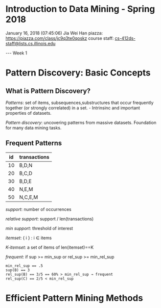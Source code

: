 # Introduction to Data Mining - Spring 2018
January 16, 2018 (07:45:06) 
Jia Wei Han
piazza: https://piazza.com/class/jc9q3te0qoskz
course staff: cs-412ds-staff@lists.cs.illinois.edu

--- Week 1
# Pattern Discovery: Basic Concepts

## What is Pattern Discovery?

*Patterns*: set of items, subsequences,substructures that occur frequently together (or strongly correlated) in a set.  - Intrinsinc and important properties of datasets.

*Pattern discovery*: uncovering patterns from massive datasets. Foundation for many data mining tasks.

## Frequent Patterns

| id | transactions |
|----|--------------|
| 10 | B,D,N        |
| 20 | B,C,D        |
| 30 | B,D,E        |
| 40 | N,E,M        |
| 50 | N,C,E,M      |

*support*: number of occurrences

*relative support*: support / len(transactions)

*min support*: threshold of interest

*itemset*: { i } : i ∈ items 

*K-itemset*: a set of items of len(itemset)==K

*frequent*: if sup >= min_sup or rel_sup >= min_rel_sup

``` 
min_rel_sup == .5
sup(B) == 3
rel_sup(B) == 3/5 == 60% > min_rel_sup → frequent 
rel_sup(C) == 2/5 < min_rel_sup

``` 
# Efficient Pattern Mining Methods

